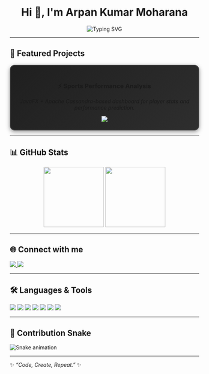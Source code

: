 <h1 align="center">Hi 👋, I'm Arpan Kumar Moharana</h1>

<p align="center">
  <img src="https://readme-typing-svg.herokuapp.com?font=Fira+Code&weight=600&size=22&pause=1000&color=36BCF7&center=true&vCenter=true&width=600&lines=Final-year+B.Tech+Student;AI+%26+Data+Science+Enthusiast;XR+Development+Explorer;Sports+Analytics+%26+Unity+Learner" alt="Typing SVG" />
</p>

---

## 🚀 Featured Projects

<div align="center" style="border: 2px solid #444; border-radius: 12px; padding: 20px; max-width: 700px; background: linear-gradient(135deg, #1f1f1f, #2e2e2e); box-shadow: 0 4px 12px rgba(0,0,0,0.4);">
  <h3>⚡ Sports Performance Analysis</h3>
  <p><em>JavaFX + Apache Cassandra-based dashboard for player stats and performance prediction.</em></p>
  <a href="https://github.com/ArpanMoharana/Sports-Performance-Analysis">
    <img src="https://img.shields.io/badge/View%20Repository-FF9800?style=for-the-badge&logo=github&logoColor=white" />
  </a>
</div>

---

## 📊 GitHub Stats

<p align="center">
  <img src="https://github-readme-stats.vercel.app/api?username=ArpanMoharana&show_icons=true&theme=radical" height="160" />
  <img src="https://github-readme-stats.vercel.app/api/top-langs/?username=ArpanMoharana&layout=compact&theme=radical" height="160" />
</p>

---

## 🌐 Connect with me  

<p align="left">
  <a href="https://www.linkedin.com/in/arpan-kumar-moharana" target="_blank">
    <img src="https://img.shields.io/badge/LinkedIn-0077B5?style=for-the-badge&logo=linkedin&logoColor=white" />
  </a>
  <a href="mailto:arpkumo4@gmail.com">
    <img src="https://img.shields.io/badge/Gmail-D14836?style=for-the-badge&logo=gmail&logoColor=white" />
  </a>
</p>

---

## 🛠️ Languages & Tools  

<p align="left">
  <img src="https://img.shields.io/badge/Java-F80000?style=for-the-badge&logo=oracle&logoColor=white" />
  <img src="https://img.shields.io/badge/JavaFX-2C2255?style=for-the-badge&logo=java&logoColor=white" />
  <img src="https://img.shields.io/badge/Apache%20Cassandra-1287B1?style=for-the-badge&logo=apache-cassandra&logoColor=white" />
  <img src="https://img.shields.io/badge/TensorFlow-FF6F00?style=for-the-badge&logo=tensorflow&logoColor=white" />
  <img src="https://img.shields.io/badge/Keras-D00000?style=for-the-badge&logo=keras&logoColor=white" />
  <img src="https://img.shields.io/badge/Unity-100000?style=for-the-badge&logo=unity&logoColor=white" />
  <img src="https://img.shields.io/badge/GitHub-181717?style=for-the-badge&logo=github&logoColor=white" />
</p>

---

## 🐍 Contribution Snake  

![Snake animation](https://github.com/ArpanMoharana/ArpanMoharana/blob/output/github-contribution-grid-snake.svg)

---

✨ _“Code, Create, Repeat.”_ ✨
